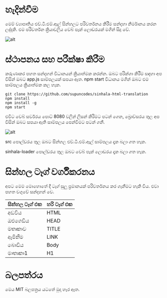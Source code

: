 # හැදින්වීම

මෙම් ව්‍යාපෘතිය එච්.ටී.එම්.ඈල් සින්හලට පරිවර්තනය කිරීම සන්දහා නිර්මානය කරන ලද්දකි. එම පරිවර්තන ක්‍රියාවලිය වෙබ් පෑක් ලොඩරයක් මගින් සිදු වේ.

![alt](https://raw.githubusercontent.com/supuncodes/sinhala-html-translation/master/images/code.png=600x)

# ස්ථාපනය සහ පරීක්ෂා කිරීම

කරුණාකර පහත සන්දහන් විධානයන් ක්‍රියාත්මක කරන්න. ඔබට පරික්ශා කිරීම  සඳහා අප විසින් ඔබට app.js සාම්පලයක් සපයා ඈත. npm start විධානය මගින් ඔබට එම සාම්පලය ක්‍රියාත්මක කල හෑක.
 
    git clone https://github.com/supuncodes/sinhala-html-translation
    npm install
	npm install -g
    npm start

එවිට වෙබ් සර්වරය පොට් 8080 වලින් ලිසන් කිරිමට පටන් ගෙන, බ්‍රොව්සරය තුල අප විසින් ඔබට සපයා ඈති සාම්පලය පෙන්විමට පටන් ගනී. 

![alt](https://raw.githubusercontent.com/supuncodes/sinhala-html-translation/master/images/browser.png=400x)

src පොල්ඩරය තුල ඔබට සින්හල එච්.ටී.එම්.ඈල් සාම්පලය දෑක බලා ගත හෑක.

sinhala-loader පොල්ඩරය තුල ඔබට වෙබ් පෑක් ලොඩරය දෑක බලා ගත හෑක.

# සින්හල ටෑග් වර්ගීකරනය

අපට මෙම මොහොතේ දී ටෑග් සුලු ප්‍රමානයක් පරිවර්තනය කර ගෑනීමට හෑකි විය. එවා පහත වගුවේ සන්දහන් වෙ.


| සින්හල ටෑග් එක | හරි ටෑග් එක |
|-------------|-----------|
| අඩවිය        | HTML      |
| ඔළුගෙඩිය      | HEAD      |
| මතෘකාව      | TITLE     |
| ඈමිනීම        | LINK      |
| බොඩිය        | Body      |
| මාතෘකා1     | H1        |




# බලපත්රය

මෙය MIT බලපත්‍රය යටතේ මුදා හෑර ඈත.
